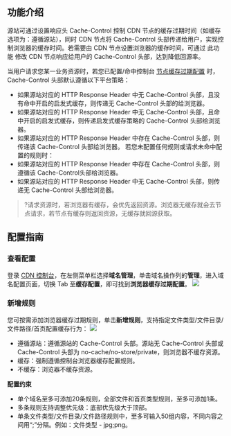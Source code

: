 ## 功能介绍


源站可通过设置响应头 Cache-Control 控制 CDN 节点的缓存过期时间（如缓存选项为：遵循源站），同时 CDN 节点将 Cache-Control 头部传递给用户，实现控制浏览器的缓存时间。若需要由 CDN 节点设置浏览器的缓存时间，可通过 此功能 修改 CDN 节点响应给用户的 Cache-Control 头部，达到降低回源率。

当用户请求您某一业务资源时，若您已配置/命中控制台 [节点缓存过期配置](https://cloud.tencent.com/document/product/228/47672) 时， Cache-Control 头部默认遵循以下平台策略：
- 如果源站对应的 HTTP Response Header 中无 Cache-Control 头部，且没有命中开启的启发式缓存，则传递无 Cache-Control 头部的给浏览器。
- 如果源站对应的 HTTP Response Header 中无 Cache-Control 头部，且命中开启的启发式缓存，则传递启发式缓存策略的 Cache-Control 头部给浏览器。
- 如果源站对应的 HTTP Response Header 中存在 Cache-Control 头部，则传递该 Cache-Control 头部给浏览器。
若您未配置任何规则或请求未命中配置的规则时：
- 如果源站对应的 HTTP Response Header 中存在 Cache-Control 头部，则遵循该 Cache-Control头部给浏览器。
- 如果源站对应的 HTTP Response Header 中无 Cache-Control 头部，则传递无 Cache-Control 头部给浏览器。

> ?请求资源时，若浏览器有缓存，会优先返回资源。浏览器无缓存就会去节点请求，若节点有缓存则返回资源，无缓存就回源获取。

## 配置指南

### 查看配置

登录 [CDN 控制台](https://console.cloud.tencent.com/cdn)，在左侧菜单栏选择**域名管理**，单击域名操作列的**管理**，进入域名配置页面，切换 Tab 至**缓存配置**，即可找到**浏览器缓存过期配置**。
![](https://main.qcloudimg.com/raw/f62ac20c9b333155de815f47328435bc.png)



### 新增规则

您可按需添加浏览器缓存过期规则，单击**新增规则**，支持指定文件类型/文件目录/文件路径/首页配置缓存行为：
![](https://qcloudimg.tencent-cloud.cn/raw/9cfe35aac87e3c15a454deea73806013.png)

- 遵循源站：遵循源站的 Cache-Control 头部。源站无 Cache-Control 头部或 Cache-Control 头部为 no-cache/no-store/private，则浏览器不缓存资源。
- 缓存：强制遵循控制台浏览器缓存配置规则。
- 不缓存：浏览器不缓存资源。


**配置约束**

- 单个域名至多可添加20条规则，全部文件和首页类型规则，至多可添加1条。
- 多条规则支持调整优先级：底部优先级大于顶部。
- 单条文件类型/文件目录/文件路径规则中，至多可输入50组内容，不同内容之间用“;”分隔。例如：文件类型 - jpg;png。
